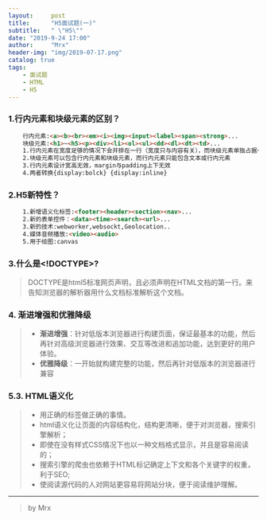 ```yaml
---
layout:     post
title:      "H5面试题(一)"
subtitle:   " \"H5\""
date: "2019-9-24 17:00"
author:     "Mrx"
header-img: "img/2019-07-17.png"
catalog: true
tags:
    - 面试题
    - HTML
    - H5
---
```


### 1.行内元素和块级元素的区别？
``` html
    行内元素:<a><b><br><em><i><img><input><label><span><strong>...
    块级元素:<h1>~<h5><p><div><li><ol><ul><dd><dl><dt><td>...
    1.行内元素在宽度足够的情况下会并排在一行（宽度只与内容有关），而块级元素单独占据一行，宽度默认为父元素的宽度（与内容无关）
    2.块级元素可以包含行内元素和块级元素，而行内元素只能包含文本或行内元素
    3.行内元素设计宽高无效，margin与padding上下无效
    4.两者转换{display:bolck} {display:inline}
```

### 2.H5新特性？
``` html
    1.新增语义化标签:<footer><header><section><nav>...
    2.新的表单控件：<data><time><search><url>...
    3.新的技术:webworker,websockt,Geolocation..
    4.媒体音频播放:<video><audio>
    5.用于绘图:canvas

```

### 3.什么是<!DOCTYPE>?
> DOCTYPE是html5标准网页声明，且必须声明在HTML文档的第一行。来告知浏览器的解析器用什么文档标准解析这个文档。


### 4. 渐进增强和优雅降级
>+ <strong>渐进增强</strong>：针对低版本浏览器进行构建页面，保证最基本的功能，然后再针对高级浏览器进行效果、交互等改进和追加功能，达到更好的用户体验。
>+ <strong>优雅降级</strong>：一开始就构建完整的功能，然后再针对低版本的浏览器进行兼容

### 5.3. HTML语义化

>+ 用正确的标签做正确的事情。
>+ html语义化让页面的内容结构化，结构更清晰，便于对浏览器，搜索引擎解析；
>+ 即使在没有样式CSS情况下也以一种文档格式显示，并且是容易阅读的；
>+ 搜索引擎的爬虫也依赖于HTML标记确定上下文和各个关键字的权重，利于SEO;
>+ 使阅读源代码的人对网站更容易将网站分块，便于阅读维护理解。

------

> by Mrx

